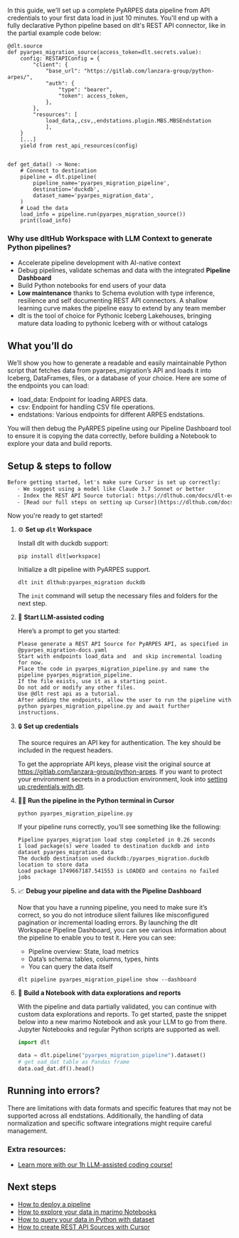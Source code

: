 In this guide, we'll set up a complete PyARPES data pipeline from API credentials to your first data load in just 10 minutes. You'll end up with a fully declarative Python pipeline based on dlt's REST API connector, like in the partial example code below:

```python-outcome
@dlt.source
def pyarpes_migration_source(access_token=dlt.secrets.value):
    config: RESTAPIConfig = {
        "client": {
            "base_url": "https://gitlab.com/lanzara-group/python-arpes/",
            "auth": {
                "type": "bearer",
                "token": access_token,
            },
        },
        "resources": [
            load_data,,csv,,endstations.plugin.MBS.MBSEndstation
            ],
    }
    [...]
    yield from rest_api_resources(config)


def get_data() -> None:
    # Connect to destination
    pipeline = dlt.pipeline(
        pipeline_name='pyarpes_migration_pipeline',
        destination='duckdb',
        dataset_name='pyarpes_migration_data', 
    )
    # Load the data
    load_info = pipeline.run(pyarpes_migration_source())
    print(load_info) 
```

### Why use dltHub Workspace with LLM Context to generate Python pipelines?

- Accelerate pipeline development with AI-native context
- Debug pipelines, validate schemas and data with the integrated **Pipeline Dashboard**
- Build Python notebooks for end users of your data
- **Low maintenance** thanks to Schema evolution with type inference, resilience and self documenting REST API connectors. A shallow learning curve makes the pipeline easy to extend by any team member
- dlt is the tool of choice for Pythonic Iceberg Lakehouses, bringing mature data loading to pythonic Iceberg with or without catalogs

## What you’ll do

We’ll show you how to generate a readable and easily maintainable Python script that fetches data from pyarpes_migration’s API and loads it into Iceberg, DataFrames, files, or a database of your choice. Here are some of the endpoints you can load:

- load_data: Endpoint for loading ARPES data.
- csv: Endpoint for handling CSV file operations.
- endstations: Various endpoints for different ARPES endstations.

You will then debug the PyARPES pipeline using our Pipeline Dashboard tool to ensure it is copying the data correctly, before building a Notebook to explore your data and build reports.

## Setup & steps to follow

```default
Before getting started, let's make sure Cursor is set up correctly:
   - We suggest using a model like Claude 3.7 Sonnet or better
   - Index the REST API Source tutorial: https://dlthub.com/docs/dlt-ecosystem/verified-sources/rest_api/ and add it to context as **@dlt rest api**
   - [Read our full steps on setting up Cursor](https://dlthub.com/docs/dlt-ecosystem/llm-tooling/cursor-restapi#23-configuring-cursor-with-documentation)
```

Now you're ready to get started!

1. ⚙️ **Set up `dlt` Workspace**
    
    Install dlt with duckdb support:
    ```shell
    pip install dlt[workspace]
    ```

    Initialize a dlt pipeline with PyARPES support.
    ```shell
    dlt init dlthub:pyarpes_migration duckdb
    ```

    The `init` command will setup the necessary files and folders for the next step.
    
2. 🤠 **Start LLM-assisted coding**
    
    Here’s a prompt to get you started:
    
    ```prompt
    Please generate a REST API Source for PyARPES API, as specified in @pyarpes_migration-docs.yaml 
    Start with endpoints load_data and  and skip incremental loading for now. 
    Place the code in pyarpes_migration_pipeline.py and name the pipeline pyarpes_migration_pipeline. 
    If the file exists, use it as a starting point. 
    Do not add or modify any other files. 
    Use @dlt rest api as a tutorial. 
    After adding the endpoints, allow the user to run the pipeline with python pyarpes_migration_pipeline.py and await further instructions.
    ```

    
3. 🔒 **Set up credentials** 
    
    The source requires an API key for authentication. The key should be included in the request headers.
    
    To get the appropriate API keys, please visit the original source at https://gitlab.com/lanzara-group/python-arpes.
    If you want to protect your environment secrets in a production environment, look into [setting up credentials with dlt](https://dlthub.com/docs/walkthroughs/add_credentials).
    
4. 🏃‍♀️ **Run the pipeline in the Python terminal in Cursor**
    
    ```shell
    python pyarpes_migration_pipeline.py
    ```
    
    If your pipeline runs correctly, you’ll see something like the following:
    
    ```shell
    Pipeline pyarpes_migration load step completed in 0.26 seconds
    1 load package(s) were loaded to destination duckdb and into dataset pyarpes_migration_data
    The duckdb destination used duckdb:/pyarpes_migration.duckdb location to store data
    Load package 1749667187.541553 is LOADED and contains no failed jobs
    ```
    
5. 📈 **Debug your pipeline and data with the Pipeline Dashboard**

    Now that you have a running pipeline, you need to make sure it’s correct, so you do not introduce silent failures like misconfigured pagination or incremental loading errors. By launching the dlt Workspace Pipeline Dashboard, you can see various information about the pipeline to enable you to test it. Here you can see:
    - Pipeline overview: State, load metrics
    - Data’s schema: tables, columns, types, hints
    - You can query the data itself
    
    ```shell
    dlt pipeline pyarpes_migration_pipeline show --dashboard
    ```
    
6. 🐍 **Build a Notebook with data explorations and reports**

    With the pipeline and data partially validated, you can continue with custom data explorations and reports. To get started, paste the snippet below into a new marimo Notebook and ask your LLM to go from there. Jupyter Notebooks and regular Python scripts are supported as well.

    
    ```python
    import dlt

   data = dlt.pipeline("pyarpes_migration_pipeline").dataset()
   # get oad_dat table as Pandas frame
   data.oad_dat.df().head()
    ```

## Running into errors?

There are limitations with data formats and specific features that may not be supported across all endstations. Additionally, the handling of data normalization and specific software integrations might require careful management.

### Extra resources:

- [Learn more with our 1h LLM-assisted coding course!](https://www.youtube.com/watch?v=GGid70rnJuM)

## Next steps

- [How to deploy a pipeline](https://dlthub.com/docs/walkthroughs/deploy-a-pipeline)
- [How to explore your data in marimo Notebooks](https://dlthub.com/docs/general-usage/dataset-access/marimo)
- [How to query your data in Python with dataset](https://dlthub.com/docs/general-usage/dataset-access/dataset)
- [How to create REST API Sources with Cursor](https://dlthub.com/docs/dlt-ecosystem/llm-tooling/cursor-restapi)